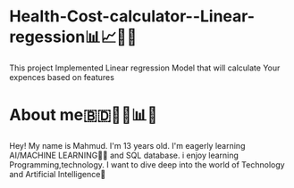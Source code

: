 # Health-Cost-calculator--Linear-regession📊📈🏨🏥
This project Implemented Linear regression Model 
that will calculate Your expences based on features 
# About me🇧🇩👨‍💻📊🤖
Hey! My name is Mahmud. I'm 13 years old. I'm eagerly
learning AI/MACHINE LEARNING🤖🦾
and SQL database. i enjoy
learning Programming,technology. I want to dive deep
into the world of Technology and Artificial Intelligence🤖
